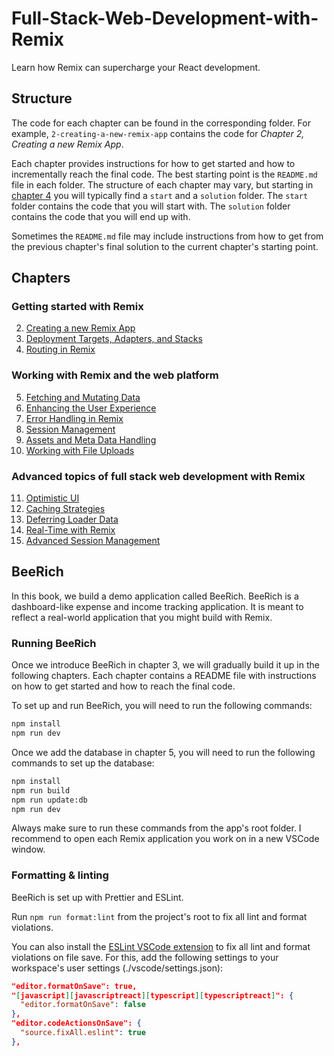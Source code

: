 # Full-Stack-Web-Development-with-Remix

Learn how Remix can supercharge your React development.

## Structure

The code for each chapter can be found in the corresponding folder. For example, `2-creating-a-new-remix-app` contains the code for _Chapter 2, Creating a new Remix App_.

Each chapter provides instructions for how to get started and how to incrementally reach the final code. The best starting point is the `README.md` file in each folder. The structure of each chapter may vary, but starting in [chapter 4](4-routing-in-remix/) you will typically find a `start` and a `solution` folder. The `start` folder contains the code that you will start with. The `solution` folder contains the code that you will end up with.

Sometimes the `README.md` file may include instructions from how to get from the previous chapter's final solution to the current chapter's starting point.

## Chapters

### Getting started with Remix

2.  [Creating a new Remix App](02-creating-a-new-remix-app/)
3.  [Deployment Targets, Adapters, and Stacks](03-deployment-targets-adapters-and-stacks)
4.  [Routing in Remix](04-routing-in-remix/)

### Working with Remix and the web platform

5.  [Fetching and Mutating Data](05-fetching-and-mutating-data/)
6.  [Enhancing the User Experience](06-enhancing-the-user-experience/)
7.  [Error Handling in Remix](07-error-handling-in-remix/)
8.  [Session Management](08-session-management/)
9.  [Assets and Meta Data Handling](09-assets-and-meta-data-handling/)
10. [Working with File Uploads](10-working-with-file-uploads/)

### Advanced topics of full stack web development with Remix

11. [Optimistic UI](11-optimistic-ui/)
12. [Caching Strategies](12-caching-strategies/)
13. [Deferring Loader Data](13-deferring-loader-data/)
14. [Real-Time with Remix](14-real-time-with-remix/)
15. [Advanced Session Management](15-advanced-session-management)

## BeeRich

In this book, we build a demo application called BeeRich. BeeRich is a dashboard-like expense and income tracking application. It is meant to
reflect a real-world application that you might build with Remix.

### Running BeeRich

Once we introduce BeeRich in chapter 3, we will gradually build it up in the following chapters. Each chapter contains a README file with instructions on how to get started and how to reach the final code.

To set up and run BeeRich, you will need to run the following commands:

```bash
npm install
npm run dev
```

Once we add the database in chapter 5, you will need to run the following commands to set up the database:

```bash
npm install
npm run build
npm run update:db
npm run dev
```

Always make sure to run these commands from the app's root folder. I recommend to open each Remix application you work on in a new VSCode window.

### Formatting & linting

BeeRich is set up with Prettier and ESLint.

Run `npm run format:lint` from the project's root to fix all lint and format violations.

You can also install the [ESLint VSCode extension](https://marketplace.visualstudio.com/items?itemName=dbaeumer.vscode-eslint) to fix all lint and format violations on file save. For this, add the following settings to your workspace's user settings (./vscode/settings.json):

```json
"editor.formatOnSave": true,
"[javascript][javascriptreact][typescript][typescriptreact]": {
  "editor.formatOnSave": false
},
"editor.codeActionsOnSave": {
  "source.fixAll.eslint": true
},
```
